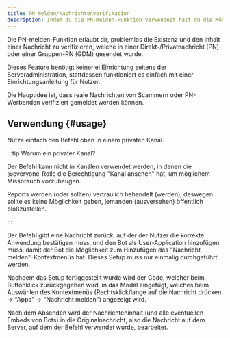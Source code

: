 ```yaml
---
title: PN melden/Nachrichtenverifikation
description: Indem du die PN-melden-Funktion verwendest hast du die Möglichkeit, einfach die Existenz und den exakten Inhalt einer Nachricht zu verifizieren, welche in einer Direktnachricht gesendet wurde. Das ist besonders beim Melden von PN-Werbenden nützlich.
---
```


Die PN-melden-Funktion erlaubt dir, problemlos die Existenz und den Inhalt einer Nachricht zu verifizieren, welche in einer Direkt-/Privatnachricht (PN) oder einer Gruppen-PN (GDM) gesendet wurde.

Dieses Feature benötigt keinerlei Einrichtung seitens der Serveradministration, stattdessen funktioniert es einfach mit einer Einrichtungsanleitung für Nutzer.

Die Hauptidee ist, dass reale Nachrichten von Scammern oder PN-Werbenden verifiziert gemeldet werden können.

## Verwendung {#usage}

<Command name="dm-report"></Command>

Nutze einfach den Befehl oben in einem privaten Kanal.

:::tip Warum ein privater Kanal?

Der Befehl kann nicht in Kanälen verwendet werden, in denen die @everyone-Rolle die Berechtigung "Kanal ansehen" hat, um möglichem Missbrauch vorzubeugen.

Reports werden (oder sollten) vertraulich behandelt (werden), deswegen sollte es keine Möglichkeit geben, jemanden (ausversehen) öffentlich bloßzustellen.

:::

Der Befehl gibt eine Nachricht zurück, auf der der Nutzer die korrekte Anwendung bestätigen muss, und den Bot als User-Application hinzufügen muss, damit der Bot die Möglichkeit zum Hinzufügen des "Nachricht melden"-Kontextmenüs hat.
Dieses Setup muss nur einmalig durchgeführt werden.

Nachdem das Setup fertiggestellt wurde wird der Code, welcher beim Buttonklick zurückgegeben wird, in das Modal eingefügt, welches beim Auswählen des Kontextmenüs (Rechtsklick/lange auf die Nachricht drücken -> "Apps" -> "Nachricht melden") angezeigt wird.

Nach dem Absenden wird der Nachrichteninhalt (und alle eventuellen Embeds von Bots) in die Originalnachricht, also die Nachricht auf dem Server, auf dem der Befehl verwendet wurde, bearbeitet.
